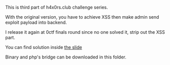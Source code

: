 This is third part of h4x0rs.club challenge series.

With the original version, you have to achieve XSS then make admin send exploit payload into backend.

I release it again at 0ctf finals round since no one solved it, strip out the XSS part.

You can find solution inside [the slide](https://github.com/l4wio/CTF-challenges-by-me/blob/master/0ctf_final-2018/0ctf_tctf_2018_slides.pdf)

Binary and php's bridge can be downloaded in this folder.

